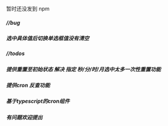 
暂时还没发到 npm
##### //bug
##### 选中具体值后切换单选框值没有清空
##### //todos
##### 提供重置至初始状态 解决 指定 秒/分/时/月选中太多一次性重置功能
##### 提供cron 反查功能
##### 基于typescript的cron组件
##### 有问题欢迎提出
